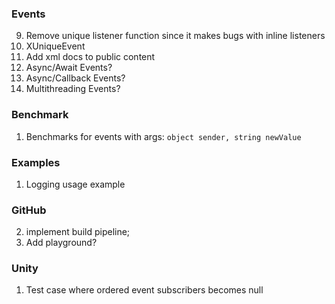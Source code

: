 ### Events
9. Remove unique listener function since it makes bugs with inline listeners
5. XUniqueEvent
6. Add xml docs to public content
2. Async/Await Events?
3. Async/Callback Events?
4. Multithreading Events?

### Benchmark
1. Benchmarks for events with args: ```object sender, string newValue```
  
### Examples
1. Logging usage example

### GitHub
2. implement build pipeline;
1. Add playground?

### Unity
1. Test case where ordered event subscribers becomes null
